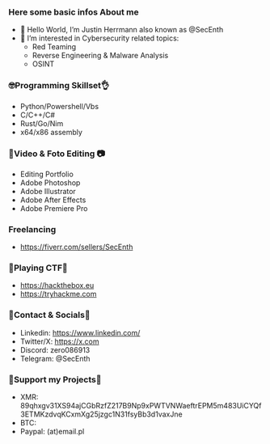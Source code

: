 ### Here some basic infos About me
- 👋 Hello World, I’m Justin Herrmann also known as @SecEnth 
- 👀 I’m interested in Cybersecurity related topics:
  - Red Teaming 
  - Reverse Engineering & Malware Analysis
  - OSINT
### 🤓Programming Skillset👌
- Python/Powershell/Vbs
- C/C++/C#
- Rust/Go/Nim
- x64/x86 assembly 
### 🎥Video & Foto Editing 📷 
- Editing Portfolio 
- Adobe Photoshop
- Adobe Illustrator
- Adobe After Effects
- Adobe Premiere Pro
### Freelancing ###
- https://fiverr.com/sellers/SecEnth
### 🎯Playing CTF🎯
- https://hackthebox.eu
- https://tryhackme.com
### 📱Contact & Socials💬
- Linkedin:  https://www.linkedin.com/
- Twitter/X: https://x.com
- Discord: zero086913
- Telegram: @SecEnth
### 💸Support my Projects💸
- XMR: 89qhxgv31XS94ajCGbRzfZ217B9Np9xPWTVNWaeftrEPM5m483UiCYQf3ETMKzdvqKCxmXg25jzgc1N31fsyBb3d1vaxJne
- BTC: 
- Paypal: (at)email.pl
